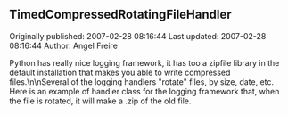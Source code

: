 ## TimedCompressedRotatingFileHandler

Originally published: 2007-02-28 08:16:44
Last updated: 2007-02-28 08:16:44
Author: Angel Freire

Python has really nice logging framework, it has too a zipfile library in the default installation that makes you able to write compressed files.\n\nSeveral of the logging handlers "rotate" files, by size, date, etc. Here is an example of handler class for the logging framework that, when the file is rotated, it will make a .zip of the old file.